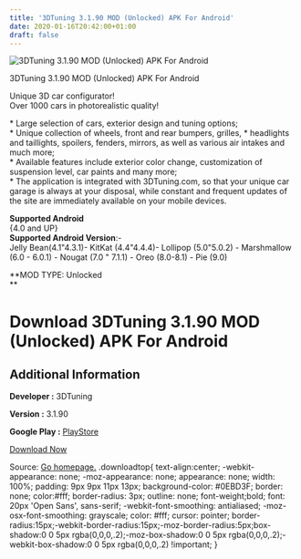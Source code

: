 ```yaml
---
title: '3DTuning 3.1.90 MOD (Unlocked) APK For Android'
date: 2020-01-16T20:42:00+01:00
draft: false
---
```


![3DTuning 3.1.90 MOD (Unlocked) APK For Android](https://i1.wp.com/apkhome.net/wp-content/uploads/2020/01/3DTuning-3.1.90-MOD-Unlocked.png "3DTuning 3.1.90 MOD (Unlocked) APK For Android")

  

3DTuning 3.1.90 MOD (Unlocked) APK For Android

Unique 3D car configurator!  
Over 1000 cars in photorealistic quality!

\* Large selection of cars, exterior design and tuning options;  
\* Unique collection of wheels, front and rear bumpers, grilles, \* headlights and taillights, spoilers, fenders, mirrors, as well as various air intakes and much more;  
\* Available features include exterior color change, customization of suspension level, car paints and many more;  
\* The application is integrated with 3DTuning.com, so that your unique car garage is always at your disposal, while constant and frequent updates of the site are immediately available on your mobile devices.

**Supported Android**  
{4.0 and UP}  
**Supported Android Version**:-  
Jelly Bean(4.1"4.3.1)- KitKat (4.4"4.4.4)- Lollipop (5.0"5.0.2) - Marshmallow (6.0 - 6.0.1) - Nougat (7.0 " 7.1.1) - Oreo (8.0-8.1) - Pie (9.0)

**MOD TYPE: Unlocked  
**

Download 3DTuning 3.1.90 MOD (Unlocked) APK For Android
=======================================================

Additional Information
----------------------

**Developer :** 3DTuning

**Version :** 3.1.90

**Google Play :** [PlayStore](https://play.google.com/store/apps/details?id=air.com.A3dtuning.Tuning3D)

  

[Download Now](https://store4app.co/post/3dtuning-3-1-90-mod-unlocked-apk-for-android_1579202069)

  
Source: [Go homepage.](https://store4app.co/post/3dtuning-3-1-90-mod-unlocked-apk-for-android_1579202069) .downloadtop{ text-align:center; -webkit-appearance: none; -moz-appearance: none; appearance: none; width: 100%; padding: 9px 9px 11px 13px; background-color: #0EBD3F; border: none; color:#fff; border-radius: 3px; outline: none; font-weight;bold; font: 20px 'Open Sans', sans-serif; -webkit-font-smoothing: antialiased; -moz-osx-font-smoothing: grayscale; color: #fff; cursor: pointer; border-radius:15px;-webkit-border-radius:15px;-moz-border-radius:5px;box-shadow:0 0 5px rgba(0,0,0,.2);-moz-box-shadow:0 0 5px rgba(0,0,0,.2);-webkit-box-shadow:0 0 5px rgba(0,0,0,.2) !important; }